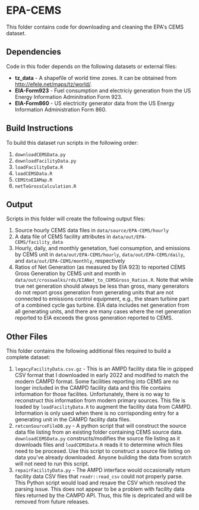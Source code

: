 # EPA-CEMS

This folder contains code for downloading and cleaning the EPA's CEMS dataset. 

## Dependencies

Code in this foder depends on the following datasets or external files:
* **tz_data** - A shapefile of world time zones. It can be  obtained from <http://efele.net/maps/tz/world/>.
* **EIA-Form923** - Fuel consumption and electriciy generation from the US Energy Information Adminitration Form 923.
* **EIA-Form860** - US electricity generator data from the US Energy Information Administration Form 860.

## Build Instructions

To build this dataset run scripts in the following order:

1. `downloadCEMSData.py`
2. `downloadFacilityData.py`
3. `loadFacilityData.R`
4. `loadCEMSData.R`
5. `CEMStoEIAMap.R`
6. `netToGrossCalculation.R`

## Output

Scripts in this folder will create the following output files:
1. Source hourly CEMS data files in `data/source/EPA-CEMS/hourly`
2. A data file of CEMS facility attributes in `data/out/EPA-CEMS/facility_data`
3. Hourly, daily, and monthly genetation, fuel consumption, and emissions by CEMS unit in `data/out/EPA-CEMS/hourly`, `data/out/EPA-CEMS/daily`, and `data/out/EPA-CEMS/monthly`, respectively
4. Ratios of Net Generation (as measured by EIA 923) to reported CEMS Gross Generation by CEMS unit and month in `data/out/crosswalks/rds/EIANet_to_CEMSGross_Ratios.R`. Note that while true net generation should always be less than gross, many generators do not report gross generation from generating units that are not connected to emissions control equipment, e.g., the steam turbine part of a combined cycle gas turbine. EIA data includes net generation from all generating units, and there are many cases where the net generation reported to EIA exceeds the gross generation reported to CEMS. 

## Other Files

This folder contains the following additional files required to build a complete dataset:
1. `legacyFacilityData.csv.gz` - This is an AMPD facility data file in gzipped CSV format that I downloaded in early 2022 and modified to match the modern CAMPD format. Some facilities reporting into CEMS are no longer included in the CAMPD facility data and this file contains information for those facilites. Unfortunately, there is no way to reconstruct this information from modern primary sources. This file is loaded by `loadFacilityData.R` to augment the facility data from CAMPD. Information is only used when there is no corrisponding entry for a generating unit in the CAMPD facility data files. 
2. `retconSourceFileDB.py` - A python script that will construct the source data file listing from an existing folder containing CEMS source data. `downloadCEMSData.py` constructs/modifies the source file listing as it downloads files and `loadCEMSData.R` reads it to determine which files need to be procesed. Use this script to construct a source file listing on data you've already downloaded. Anyone building the data from scratch will not need to run this script.
3. `repairFacilityData.py` - The AMPD interface would occasionally return facility data CSV files that `readr::read_csv` could not properly parse. This Python script would load and resave the CSV which resolved the parsing issue. This does not appear to be a problem with facility data files returned by the CAMPD API. Thus, this file is depricated and will be removed from future releases. 
